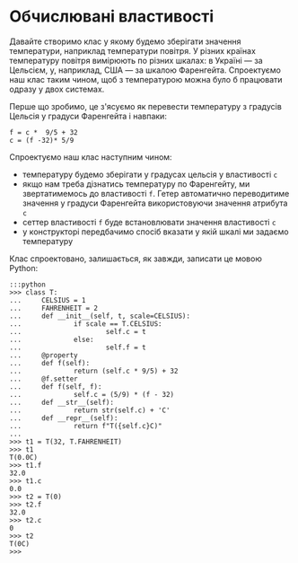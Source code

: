 # Обчислювані властивості

Давайте створимо клас у якому будемо зберігати значення температури, наприклад температури повітря. 
У різних країнах температуру повітря вимірюють по різних шкалах: 
в Україні — за Цельсієм, у, наприклад, США — за шкалою Фаренгейта. 
Спроектуємо наш клас таким чином, щоб з температурою можна було б працювати одразу у двох системах. 

Перше що зробимо, це з'ясуємо як перевести температуру з градусів Цельсія у градуси Фаренгейта і навпаки:

	f = c *  9/5 + 32
    c = (f -32)* 5/9
	
Спроектуємо наш клас наступним чином:

- температуру будемо зберігати у градусах цельсія у властивості `c`
- якщо нам треба дізнатись температуру по Фаренгейту, ми звертатимемось до властивості `f`. Гетер автоматично переводитиме значення у градуси Фаренгейта використовуючи значення атрибута `c`
- сеттер властивості `f` буде встановлювати значення властивості `c`
- у конструкторі передбачимо спосіб вказати у якій шкалі ми задаємо температуру

Клас спроектовано, залишається, як завжди, записати це мовою Python:

	:::python
	>>> class T:
	...     CELSIUS = 1
	...     FAHRENHEIT = 2
	...     def __init__(self, t, scale=CELSIUS):
	...             if scale == T.CELSIUS:
	...                     self.c = t
	...             else:
	...                     self.f = t
	...     @property
	...     def f(self):
	...             return (self.c * 9/5) + 32
	...     @f.setter
	...     def f(self, f):
	...             self.c = (5/9) * (f - 32)
	...     def __str__(self):
	...             return str(self.c) + 'C'
	...     def __repr__(self):
	...             return f"T({self.c}C)"
	...
	>>> t1 = T(32, T.FAHRENHEIT)
	>>> t1
	T(0.0C)
	>>> t1.f
	32.0
	>>> t1.c
	0.0
	>>> t2 = T(0)
	>>> t2.f
	32.0
	>>> t2.c
	0
	>>> t2
	T(0C)
	>>>

